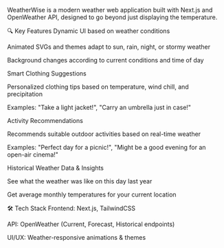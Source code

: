WeatherWise is a modern weather web application built with Next.js and OpenWeather API, designed to go beyond just displaying the temperature.

🔍 Key Features
Dynamic UI based on weather conditions

Animated SVGs and themes adapt to sun, rain, night, or stormy weather

Background changes according to current conditions and time of day

Smart Clothing Suggestions

Personalized clothing tips based on temperature, wind chill, and precipitation

Examples: "Take a light jacket!", "Carry an umbrella just in case!"

Activity Recommendations

Recommends suitable outdoor activities based on real-time weather

Examples: "Perfect day for a picnic!", "Might be a good evening for an open-air cinema!"

Historical Weather Data & Insights

See what the weather was like on this day last year

Get average monthly temperatures for your current location

🛠️ Tech Stack
Frontend: Next.js, TailwindCSS

API: OpenWeather (Current, Forecast, Historical endpoints)

UI/UX: Weather-responsive animations & themes
